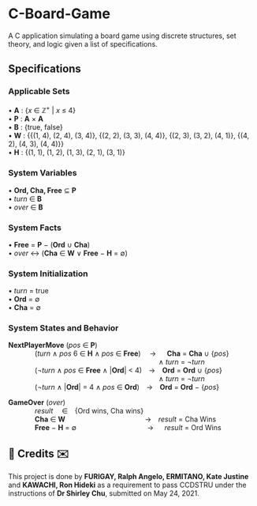 # C-Board-Game
A C application simulating a board game using discrete structures, set theory, and logic given a list of specifications.

## Specifications
### Applicable Sets
• **A** : {*x* ∈ ℤ<sup>+</sup> | *x* ≤ 4}</br>
• **P** : **A** × **A**</br>
• **B** : {true, false}</br>
• **W** : {{(1, 4), (2, 4), (3, 4)}, {(2, 2), (3, 3), (4, 4)}, {(2, 3), (3, 2), (4, 1)}, {(4, 2), (4, 3), (4, 4)}}</br>
• **H** : {(1, 1), (1, 2), (1, 3), (2, 1), (3, 1)}</br>

### System Variables
• **Ord, Cha, Free** ⊆ **P**</br>
• *turn* ∈ **B**</br>
• *over* ∈ **B**</br>

### System Facts
• **Free** = **P** − (**Ord** ∪ **Cha**)</br>
• *over* ↔ (**Cha** ∈ **W** ∨ **Free** − **H** = ∅)</br>

### System Initialization
• *turn* = true</br>
• **Ord** = ∅</br>
• **Cha** = ∅</br>

### System States and Behavior
**NextPlayerMove** (*pos* ∈ **P**)</br>
  &emsp; &emsp; &emsp; (*turn* ∧ *pos* 6 ∈ **H** ∧ *pos* ∈ **Free**)&emsp; → &emsp; **Cha** = **Cha** ∪ {*pos*}</br>
  &emsp; &emsp; &emsp; &emsp; &emsp; &emsp; &emsp; &emsp; &emsp; &emsp; &emsp; &emsp; &emsp; &emsp; &emsp; &emsp; &emsp; ∧ *turn* = ¬*turn*</br>
  &emsp; &emsp; &emsp; (¬*turn* ∧ *pos* ∈ **Free** ∧ |**Ord**| < 4)&emsp;→&emsp;**Ord** = **Ord** ∪ {*pos*}</br>
  &emsp; &emsp; &emsp; &emsp; &emsp; &emsp; &emsp; &emsp; &emsp; &emsp; &emsp; &emsp; &emsp; &emsp; &emsp; &emsp; &emsp;  ∧ *turn* = ¬*turn*</br>
  &emsp; &emsp; &emsp; (¬*turn* ∧ |**Ord**| = 4 ∧ *pos* ∈ **Ord**)&emsp;→&emsp;**Ord** = **Ord** − {*pos*}</br>
  
**GameOver** (*over*)</br>
&emsp; &emsp; &emsp; *result* &emsp;∈&emsp;{Ord wins, Cha wins}</br>
&emsp; &emsp; &emsp; **Cha** ∈ **W** &emsp; &emsp; &emsp; &emsp; &emsp; &emsp; &emsp; &emsp;&emsp;   →&emsp;*result* = Cha Wins</br>
&emsp; &emsp; &emsp; **Free** − **H** = ∅&emsp; &emsp; &emsp; &emsp; &emsp; &emsp; &emsp; &emsp; → &emsp; *result* = Ord Wins</br>

<h2>💌 Credits ✉️</h2>
This project is done by <b>FURIGAY, Ralph Angelo, ERMITANO, Kate Justine</b> and <b>KAWACHI, Ron Hideki</b> as a requirement to pass CCDSTRU under the instructions of <b>Dr Shirley Chu</b>, submitted on May 24, 2021.
